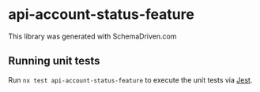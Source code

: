 
# api-account-status-feature

This library was generated with SchemaDriven.com

## Running unit tests

Run `nx test api-account-status-feature` to execute the unit tests via [Jest](https://jestjs.io).


